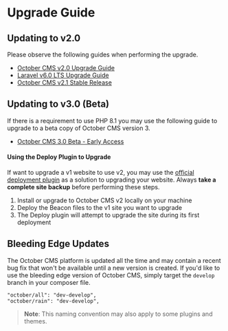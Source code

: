 # Upgrade Guide

## Updating to v2.0

Please observe the following guides when performing the upgrade.

- [October CMS v2.0 Upgrade Guide](https://octobercms.com/support/article/rn-13)
- [Laravel v6.0 LTS Upgrade Guide](https://octobercms.com/support/article/rn-11)
- [October CMS v2.1 Stable Release](https://octobercms.com/support/article/rn-27)

## Updating to v3.0 (Beta)

If there is a requirement to use PHP 8.1 you may use the following guide to upgrade to a beta copy of October CMS version 3.

- [October CMS 3.0 Beta - Early Access](https://octobercms.com/support/article/rn-28)

#### Using the Deploy Plugin to Upgrade

If want to upgrade a v1 website to use v2, you may use the [official deployment plugin](https://octobercms.com/plugin/rainlab-deploy) as a solution to upgrading your website. Always **take a complete site backup** before performing these steps.

1. Install or upgrade to October CMS v2 locally on your machine
2. Deploy the Beacon files to the v1 site you want to upgrade
3. The Deploy plugin will attempt to upgrade the site during its first deployment

## Bleeding Edge Updates

The October CMS platform is updated all the time and may contain a recent bug fix that won't be available until a new version is created. If you'd like to use the bleeding edge version of October CMS, simply target the `develop` branch in your composer file.

    "october/all": "dev-develop",
    "october/rain": "dev-develop",

> **Note**: This naming convention may also apply to some plugins and themes.
